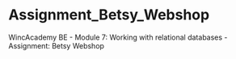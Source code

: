 # Assignment_Betsy_Webshop
WincAcademy BE -  Module 7: Working with relational databases - Assignment: Betsy Webshop
